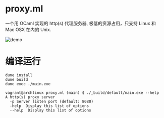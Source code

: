 # proxy.ml
一个用 OCaml 实现的 http(s) 代理服务器, 极低的资源占用，只支持 Linux 和 Mac OSX 在内的 Unix.


![demo](demo.gif)

# 编译运行
```shell
dune install
dune build
dune exec ./main.exe
```
```
vagrant@archlinux proxy.ml (main) $ ./_build/default/main.exe --help
A http(s) proxy server
  -p Server listen port (default: 8080)
  -help  Display this list of options
  --help  Display this list of options
  ```